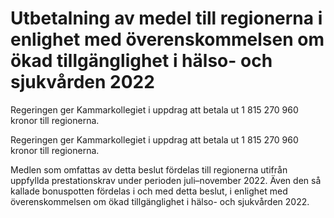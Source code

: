# Utbetalning av medel till regionerna i enlighet med överenskommelsen om ökad tillgänglighet i hälso- och sjukvården 2022

Regeringen ger Kammarkollegiet i uppdrag att betala ut 1 815 270 960 kronor till regionerna.

Regeringen ger Kammarkollegiet i uppdrag att betala ut 1 815 270 960 kronor till regionerna.

Medlen som omfattas av detta beslut fördelas till regionerna utifrån uppfyllda prestationskrav under perioden juli–november 2022. Även den så kallade bonuspotten fördelas i och med detta beslut, i enlighet med överenskommelsen om ökad tillgänglighet i hälso- och
sjukvården 2022.

